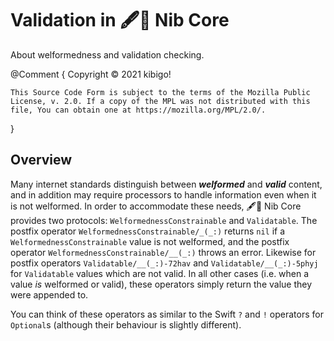 #  Validation in 🖋🥑 Nib Core  #

About welformedness and validation checking.

@Comment {
	Copyright © 2021 kibigo!

	This Source Code Form is subject to the terms of the Mozilla Public License, v. 2.0. If a copy of the MPL was not distributed with this file, You can obtain one at https://mozilla.org/MPL/2.0/.
}


##  Overview  ##

Many internet standards distinguish between **_welformed_** and **_valid_** content, and in addition may require processors to handle information even when it is not welformed.
In order to accommodate these needs, 🖋🥑 Nib Core provides two protocols: ``WelformednessConstrainable`` and ``Validatable``.
The postfix operator ``WelformednessConstrainable/_(_:)`` returns `nil` if a `WelformednessConstrainable` value is not welformed, and the postfix operator ``WelformednessConstrainable/__(_:)`` throws an error.
Likewise for postfix operators ``Validatable/__(_:)-72hav`` and ``Validatable/__(_:)-5phyj`` for `Validatable` values which are not valid.
In all other cases (i.e. when a value *is* welformed or valid), these operators simply return the value they were appended to.

You can think of these operators as similar to the Swift `?` and `!` operators for `Optional`s (although their behaviour is slightly different).
